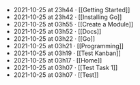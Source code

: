 - 2021-10-25 at 23h44 · [[Getting Started]]
- 2021-10-25 at 23h42 · [[Installing Go]]
- 2021-10-25 at 03h55 · [[Create a Module]]
- 2021-10-25 at 03h52 · [[Docs]]
- 2021-10-25 at 03h22 · [[Go]]
- 2021-10-25 at 03h21 · [[Programming]]
- 2021-10-25 at 03h19 · [[Test Kanban]]
- 2021-10-25 at 03h17 · [[Home]]
- 2021-10-25 at 03h07 · [[Test Task 1]]
- 2021-10-25 at 03h07 · [[Test]]
